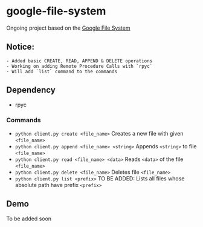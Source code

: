 # google-file-system
Ongoing project based on the [Google File System](https://static.googleusercontent.com/media/research.google.com/en//archive/gfs-sosp2003.pdf)

## Notice:
    - Added basic CREATE, READ, APPEND & DELETE operations
    - Working on adding Remote Procedure Calls with `rpyc`
    - Will add `list` command to the commands

## Dependency
- rpyc

### Commands
- `python client.py create <file_name>` 
Creates a new file with given `<file_name>`
- `python client.py append <file_name> <string>`
Appends `<string>` to file `<file_name>`
- `python client.py read <file_name> <data>`
Reads `<data>` of the file `<file_name>`
- `python client.py delete <file_name>`
Deletes file `<file_name>`
- `python client.py list <prefix>`
TO BE ADDED: Lists all files whose absolute path have prefix `<prefix>`

## Demo
To be added soon
